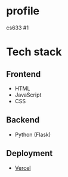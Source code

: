 # profile
cs633 #1

# Tech stack

## Frontend
- HTML
- JavaScript
- CSS

## Backend
- Python (Flask)

## Deployment
- [Vercel](https://vercel.com/docs)

